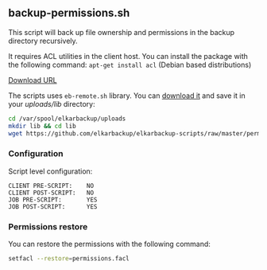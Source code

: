 ## backup-permissions.sh

This script will back up file ownership and permissions in the backup directory
recursively.

It requires ACL utilities in the client host. You can install the package with the following
command: `apt-get install acl` (Debian based distributions)

[Download URL](https://github.com/elkarbackup/elkarbackup-scripts/raw/master/permissions/backup-permissions.sh)

The scripts uses `eb-remote.sh` library. You can [download it](https://github.com/elkarbackup/elkarbackup-scripts/raw/master/permissions/eb-remote.sh)
and save it in your _uploads/lib_ directory:

```sh
cd /var/spool/elkarbackup/uploads
mkdir lib && cd lib
wget https://github.com/elkarbackup/elkarbackup-scripts/raw/master/permissions/eb-remote.sh
```

### Configuration

Script level configuration:

```
CLIENT PRE-SCRIPT:    NO
CLIENT POST-SCRIPT:   NO
JOB PRE-SCRIPT:       YES
JOB POST-SCRIPT:      YES
```


### Permissions restore

You can restore the permissions with the following command:

```bash
setfacl --restore=permissions.facl
```
